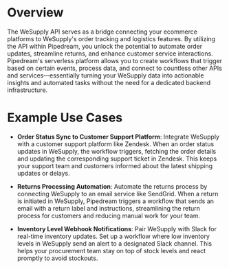 # Overview

The WeSupply API serves as a bridge connecting your ecommerce platforms to WeSupply's order tracking and logistics features. By utilizing the API within Pipedream, you unlock the potential to automate order updates, streamline returns, and enhance customer service interactions. Pipedream's serverless platform allows you to create workflows that trigger based on certain events, process data, and connect to countless other APIs and services—essentially turning your WeSupply data into actionable insights and automated tasks without the need for a dedicated backend infrastructure.

# Example Use Cases

- **Order Status Sync to Customer Support Platform**: Integrate WeSupply with a customer support platform like Zendesk. When an order status updates in WeSupply, the workflow triggers, fetching the order details and updating the corresponding support ticket in Zendesk. This keeps your support team and customers informed about the latest shipping updates or delays.

- **Returns Processing Automation**: Automate the returns process by connecting WeSupply to an email service like SendGrid. When a return is initiated in WeSupply, Pipedream triggers a workflow that sends an email with a return label and instructions, streamlining the return process for customers and reducing manual work for your team.

- **Inventory Level Webhook Notifications**: Pair WeSupply with Slack for real-time inventory updates. Set up a workflow where low inventory levels in WeSupply send an alert to a designated Slack channel. This helps your procurement team stay on top of stock levels and react promptly to avoid stockouts.
